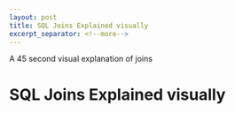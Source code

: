 ```yaml
---
layout: post
title: SQL Joins Explained visually
excerpt_separator: <!--more-->
---
```

A 45 second visual explanation of joins
<!--more-->

# SQL Joins Explained visually


